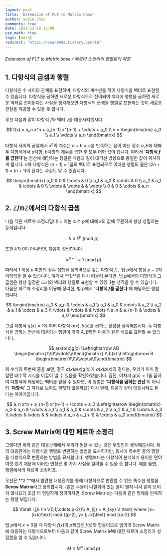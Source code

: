 ```yaml
---
layout: post
title: 'Extension of FLT to Matrix base'
author: yubin.choi
comments: true
date: 2021-12-18 12:00
use_math: true
tags: [math]
redirect: "https://sean9892.tistory.com/16"
---
```


###### Extension of FLT to Matrix base / 페르마 소정리의 행렬로의 확장

## 1. 다항식의 곱셈과 행렬

다항식은 수 사이의 관계를 표현하며, 다항식의 계수만을 적어 다항식을 벡터로 표현할 수 있습니다. 다항식을 곱하면 새로운 다항식으로 전이되며 벡터에 행렬을 곱하면 새로운 벡터로 전이된다는 사실을 생각해보면 다항식의 곱셈을 행렬로 표현하는 것이 새로운 관찰을 제공할 수 있을 듯 합니다.

우선 다음과 같이 다항식 $f$와 벡터 $v$를 대응시켜봅시다.


$$
f(x) = a_n x^n + a_{n-1} x^{n-1} + \cdots + a_0 \\
v = \begin{bmatrix}
a_0 \\
a_1 \\
\vdots \\
a_n
\end{bmatrix}
$$



다항식 사이의 곱셈에서 $x^c$의 계수는 $a+b=c$를 만족하는 음이 아닌 정수 $a,b$에 대해 두 다항식에서 $a$차항, $b$차항의 계수를 곱한 후 모두 더한 값이 됩니다. 따라서 '**다항식 $f$를 곱한다**'는 연산에 해당하는 행렬은 다음과 같이 대각선 방향으로 동일한 값이 위치하게 됩니다. $n$차 다항식은 $(n+1)\times1$꼴의 벡터로 표현되므로 이러한 행렬의 꼴은 $(2n+1)\times(n+1)$이 된다는 사실도 알 수 있습니다.


$$
\begin{bmatrix}
a_0 & 0 & \cdots & 0 \\
a_1 & a_0 & \cdots & 0 \\
a_2 & a_1 & \cdots & 0 \\
\vdots & \vdots & & \vdots \\
0 & 0 & \cdots & a_n
\end{bmatrix}
$$


## 2. $\mathbb{Z/nZ}$에서의 다항식 곱셈

다음 식은 페르마 소정리입니다. 이는 소수 $p$에 대해 $k$의 값에 무관하게 항상 성립하는 등식입니다.


$$
k \equiv k^p \text{ (mod }p\text{)}
$$


또한 $k$가 0이 아니라면, 다음이 성립합니다.


$$
k^{p-1} \equiv 1 \text{ (mod }p\text{)}
$$


따라서 1 이상 $p$ 미만의 정수 집합을 정의역으로 갖는 다항식 $f$는 법 $p$에서 항상 $p-2$차 이하임을 알 수 있습니다. 여기서 **1.**을 다시 떠올려 본다면, 법 $p$에서의 다항식과 그 곱셈은 항상 일정한 크기의 벡터와 행렬로 표현할 수 있겠다는 생각을 할 수 있습니다. 다음은 페르마 소정리를 이용해 정리한, 법 $p$에서 '**다항식 $f$를 곱한다**'에 해당하는 행렬입니다.


$$
\begin{bmatrix}
a_0 & a_n & \cdots & a_1 \\
a_1 & a_0 & \cdots & a_2 \\
a_2 & a_1 & \cdots & a_3 \\
\vdots & \vdots & & \vdots \\
a_n & a_{n-1} & \cdots & a_0
\end{bmatrix}
$$


그럼 다항식 $g(x)=1$에 여러 다항식 $a(x), b(x)$를 곱하는 상황을 생각해봅시다. 두 다항식을 곱하는 연산에 대응되는 행렬이 각각 $A,B$라면 다음과 같은 식으로 표현할 수 있습니다.


$$
a(x)b(x)g(x) \Leftrightarrow AB \begin{bmatrix}1\\0\\\vdots\\0\end{bmatrix} \\
b(x) \Leftrightarrow B \begin{bmatrix}1\\0\\\vdots\\0\end{bmatrix}
$$


위 수식의 두번째 줄을 보면, 결국 $a(x)b(x)g(x)$가 $a(x)b(x)$와 같다는, 우리가 이미 잘 알던 대수적 지식을 이끌어 낼 수 있음을 확인하였습니다. 잠깐, 어차피 $g(x)=1$을 곱하여 다항식에 해당하는 벡터를 얻을 수 있다면, 이 행렬은 '**다항식을 곱하는 연산**'이 아니라 '**다항식**' 그 자체로 보아도 괜찮지 않을까요? 다시 말해, 다음과 같이 대응시켜도 된다는 이야기입니다.


$$
a_n x^n + a_{n-1} x^{n-1} + \cdots + a_0 \Leftrightarrow \begin{bmatrix}
a_0 & a_n & \cdots & a_1 \\
a_1 & a_0 & \cdots & a_2 \\
a_2 & a_1 & \cdots & a_3 \\
\vdots & \vdots & & \vdots \\
a_n & a_{n-1} & \cdots & a_0
\end{bmatrix}
$$


## 3. Screw Matrix에 대한 페르마 소정리

그렇다면 위와 같은 대응관계에서 우리가 얻을 수 있는 것은 무엇인지 생각해봅시다. 위의 대응관계는 다항식을 행렬로 변환하는 방법을 묘사하지만, 동시에 특수한 꼴의 행렬을 다항식으로 변환하는 방법을 묘사합니다. 행렬보다는 다항식이 분석하기 용이한 면이 여럿 있기 때문에 이러한 변환은 몇 가지 사실을 알려줄 수 있을 듯 합니다. 예를 들면, 행렬에서의 페르마 소정리죠.

우선은 **2.**에서 발견한 대응관계를 통해 다항식으로 변환할 수 있는 특수한 행렬을 **Screw Matrix**라고 정의합시다. (같은 수들이 나열되어 있는 꼴이 왠지 나사 같아 보이지 않나요?) 조금 더 엄밀하게 정의하자면, Screw Matrix는 다음과 같은 명제를 만족하는 행렬 $M$입니다.


$$
\forall i,j,k \in \{0,1,\cdots,p-2\}\\
A_{ij} = A_{xy} \\
\text{ where }x= (i+k)\text{ mod }(p-2), y= (j+k)\text{ mod }(p-2)
$$


법 $p$에서 $x\neq0$일 때 다항식 $f(x)$의 $p$제곱은 $f(x)$와 합동이므로 임의의 Screw Matrix에 대응하는 다항식으로부터 다음과 같이 Screw Matrix $M$에 대한 페르마 소정리가 성립함을 알 수 있습니다.


$$
M \equiv M^p \text{ (mod }p\text{)}
$$
